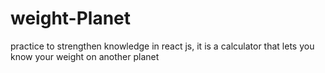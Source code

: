 # weight-Planet
practice to strengthen knowledge in react js, it is a calculator that lets you know your weight on another planet
